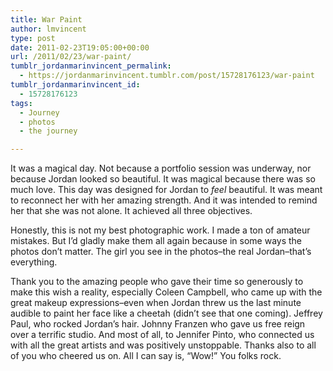 ```yaml
---
title: War Paint
author: lmvincent
type: post
date: 2011-02-23T19:05:00+00:00
url: /2011/02/23/war-paint/
tumblr_jordanmarinvincent_permalink:
  - https://jordanmarinvincent.tumblr.com/post/15728176123/war-paint
tumblr_jordanmarinvincent_id:
  - 15728176123
tags:
  - Journey
  - photos
  - the journey

---
```

It was a magical day. Not because a portfolio session was underway, nor because Jordan looked so beautiful. It was magical because there was so much love. This day was designed for Jordan to _feel_ beautiful. It was meant to reconnect her with her amazing strength. And it was intended to remind her that she was not alone. It achieved all three objectives.

Honestly, this is not my best photographic work. I made a ton of amateur mistakes. But I&rsquo;d gladly make them all again because in some ways the photos don&rsquo;t matter. The girl you see in the photos&ndash;the real Jordan&ndash;that&rsquo;s everything. 

Thank you to the amazing people who gave their time so generously to make this wish a reality, especially Coleen Campbell, who came up with the great makeup expressions&ndash;even when Jordan threw us the last minute audible to paint her face like a cheetah (didn&rsquo;t see that one coming). Jeffrey Paul, who rocked Jordan&rsquo;s hair. Johnny Franzen who gave us free reign over a terrific studio. And most of all, to Jennifer Pinto, who connected us with all the great artists and was positively unstoppable. Thanks also to all of you who cheered us on. All I can say is, &ldquo;Wow!&rdquo; You folks rock.<img loading="lazy" alt="" height="1" src="https://blogger.googleusercontent.com/tracker/9039099668816362935-1639181089156954290?l=jordansjourney2.blogspot.com" width="1" />